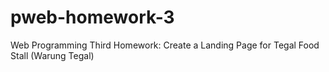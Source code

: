 # pweb-homework-3
Web Programming Third Homework: Create a Landing Page for Tegal Food Stall (Warung Tegal)
